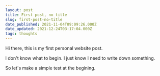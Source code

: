 ```yaml
---
layout: post
title: First post, no title
slug: first-post-no-title
date_published: 2021-11-04T09:09:26.000Z
date_updated: 2021-12-24T03:17:04.000Z
tags: thoughts
---
```


Hi there, this is my first personal website post.

I don't know what to begin. I just know I need to write down something.

So let's make a simple test at the begining.
